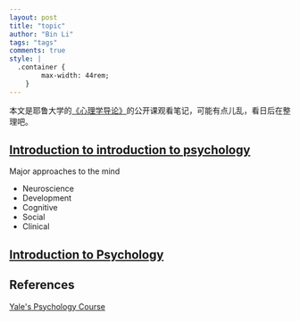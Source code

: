 ```yaml
---
layout: post
title: "topic"
author: "Bin Li"
tags: "tags"
comments: true
style: |
  .container {
        max-width: 44rem;
    } 
---
```


本文是耶鲁大学的[《心理学导论》](http://open.163.com/special/sp/introductiontopsychology.html)的公开课观看笔记，可能有点儿乱，看日后在整理吧。

<!--more-->

## [Introduction to introduction to psychology](https://www.bilibili.com/video/av920083/#page=1)
Major approaches to the mind

* Neuroscience
* Development
* Cognitive
* Social
* Clinical

## [Introduction to Psychology](https://www.bilibili.com/video/av920083/#page=2)


## References
[Yale's Psychology Course](https://oyc.yale.edu/psychology/psyc-110/lecture-1)



